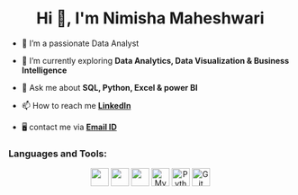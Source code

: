 <h1 align="center">Hi 👋, I'm Nimisha Maheshwari</h1>


- 🔭 I’m a passionate Data Analyst

- 🌱 I’m currently exploring **Data Analytics, Data Visualization & Business Intelligence**

- 💬 Ask me about **SQL, Python, Excel & power BI**

<!-- 👁️‍🗨️ Showcase **[Portfolio]()**-->

- 📫 How to reach me **[LinkedIn](https://www.linkedin.com/in/nimisha-maheshwari-723816257?utm_source=share&utm_campaign=share_via&utm_content=profile&utm_medium=android_app)**

- 🖥️ contact me via **[Email ID](mailto:m.nimisha44@gmail.com)**

 <h3 align="left">Languages and Tools:</h3>

<p align="center">
  <img src="https://cdn.simpleicons.org/pandas" height="32" />
  <img src="https://cdn.simpleicons.org/numpy" height="32" />
  <img src="https://cdn.simpleicons.org/jupyter" height="32" />
  <img src="https://skillicons.dev/icons?i=mysql" height="32" alt="MySQL" />
  <img src="https://skillicons.dev/icons?i=python" height="32" alt="Python" />
  <img src="https://skillicons.dev/icons?i=git,github,pycharm,vscode" height="32" alt="Git and GitHub" />
</p>

 </p>

 <div align="center">



</div>
